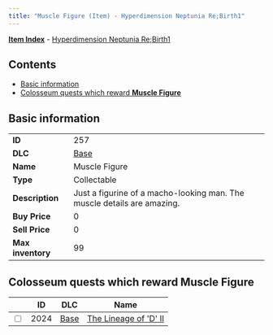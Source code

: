 ```yaml
---
title: "Muscle Figure (Item) - Hyperdimension Neptunia Re;Birth1"
---
```


[**Item Index**](/neptunia/rb1/item/index.html) - [Hyperdimension Neptunia Re;Birth1](/neptunia/rb1)

## Contents

- [Basic information](#basic-information)
- [Colosseum quests which reward **Muscle Figure**](#colosseum-quests-which-reward-muscle-figure)

## Basic information

|   |   |
| -- | -- |
| **ID** | 257 |
| **DLC** | [Base](/neptunia/rb1/dlc/1-base.html) |
| **Name** | Muscle Figure |
| **Type** | Collectable |
| **Description** | Just a figurine of a macho-looking man. The muscle details are amazing. |
| **Buy Price** | 0 |
| **Sell Price** | 0 |
| **Max inventory** | 99 |


## Colosseum quests which reward **Muscle Figure**

|    | ID | DLC | Name |
| -- | -- | --- | ---- |
| <input type="checkbox" id="rb1-colosseum-1-2024" class="trackbox" /> | 2024 | [Base](/neptunia/rb1/dlc/1-base.html) | [The Lineage of 'D' II](/neptunia/rb1/colosseum/1-2024-the-lineage-of-d-ii.html) |
